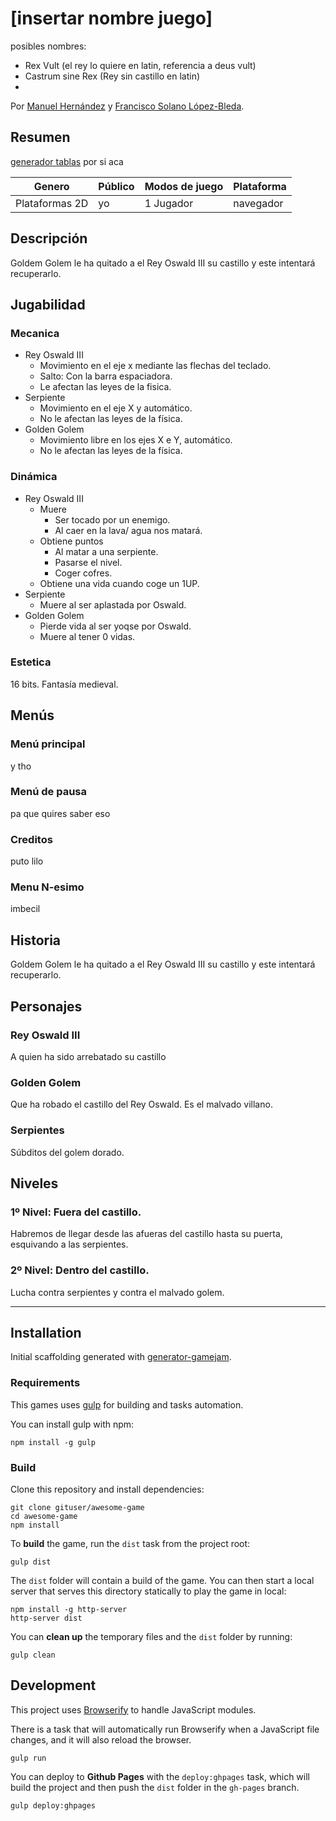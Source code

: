 # [insertar nombre juego]

posibles nombres\:
- Rex Vult (el rey lo quiere en latin, referencia a deus vult)
- Castrum sine Rex (Rey sin castillo en latin)
- 

Por
[Manuel Hernández](https://github.com/manherna) y [Francisco Solano López-Bleda](https://github.com/franlbc97).
## Resumen
[generador tablas](http://www.tablesgenerator.com/markdown_tables#) por si aca 

| Genero         | Público | Modos de juego | Plataforma |
|----------------|---------|----------------|------------|
| Plataformas 2D | yo      | 1 Jugador      | navegador  |
## Descripción
Goldem Golem le ha quitado a el Rey Oswald III su castillo y este intentará recuperarlo.
## Jugabilidad
### Mecanica
- Rey Oswald III
  + Movimiento en el eje x mediante las flechas del teclado.
  + Salto: Con la barra espaciadora.
  + Le afectan las leyes de la fisica.
- Serpiente
  + Movimiento en el eje X y automático.
  + No le afectan las leyes de la física.
- Golden Golem
  + Movimiento libre en los ejes X e Y, automático.
  + No le afectan las leyes de la física.

### Dinámica
- Rey Oswald III
  + Muere
    - Ser tocado por un enemigo.
    - Al caer en la lava/ agua nos matará.
  + Obtiene puntos
    - Al matar a una serpiente.
    - Pasarse el nivel.
    - Coger cofres.
  + Obtiene una vida cuando coge un 1UP.
- Serpiente
  + Muere al ser aplastada por Oswald.
- Golden Golem
  + Pierde vida al ser yoqse por Oswald.
  + Muere al tener 0 vidas.

### Estetica
16 bits. Fantasía medieval.
## Menús
### Menú principal
y tho
### Menú de pausa
pa que quires saber eso
### Creditos
puto lilo
### Menu N-esimo
imbecil
## Historia
Goldem Golem le ha quitado a el Rey Oswald III su castillo y este intentará recuperarlo.
## Personajes
### Rey Oswald III
A quien ha sido arrebatado su castillo
### Golden Golem
Que ha robado el castillo del Rey Oswald. Es el malvado villano.
### Serpientes
Súbditos del golem dorado.
## Niveles
### 1º Nivel: Fuera del castillo.
Habremos de llegar desde las afueras del castillo hasta su puerta, esquivando a las serpientes.
### 2º Nivel: Dentro del castillo.
Lucha contra serpientes y contra el malvado golem.

***
## Installation
Initial scaffolding generated with [generator-gamejam](https://github.com/belen-albeza/generator-gamejam/).

### Requirements

This games uses [gulp](http://gulpjs.com/) for building and tasks automation.

You can install gulp with npm:

```
npm install -g gulp
```

### Build

Clone this repository and install dependencies:

```
git clone gituser/awesome-game
cd awesome-game
npm install
```

To **build** the game, run the `dist` task from the project root:

```
gulp dist
```

The `dist` folder will contain a build of the game. You can then start a local server that serves this directory statically to play the game in local:

```
npm install -g http-server
http-server dist
```

You can **clean up** the temporary files and the `dist` folder by running:

```
gulp clean
```

## Development

This project uses [Browserify](http://browserify.org) to handle JavaScript modules.

There is a task that will automatically run Browserify when a JavaScript file changes, and it will also reload the browser.

```
gulp run
```





You can deploy to **Github Pages** with the `deploy:ghpages` task, which will build the project and then push the `dist` folder in the `gh-pages` branch.

```
gulp deploy:ghpages
```

